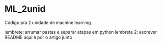 # ML_2unid
Código pra 2 unidade de machine learning

lembrete: arrumar pastas e separar etapas em python
lembrete 2: escrever README aqui e por o artigo junto
